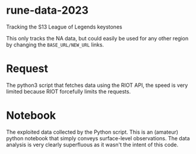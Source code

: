 # rune-data-2023
Tracking the S13 League of Legends keystones

This only tracks the NA data, but could easily be used for any other region by changing the `BASE_URL/NEW_URL` links. 

# Request
The python3 script that fetches data using the RIOT API, the speed is very limited because RIOT forcefully limits the requests.

# Notebook
The exploited data collected by the Python script. This is an (amateur) python notebook that simply conveys surface-level observations. The data analysis is very clearly superfluous as it wasn't the intent of this code. 
